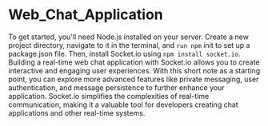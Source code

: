 # Web_Chat_Application

To get started, you'll need Node.js installed on your server. Create a new project directory, navigate to it in the terminal, and `run npm` init to set up a package.json file. Then, install Socket.io using `npm install socket.io`.
Building a real-time web chat application with Socket.io allows you to create interactive and engaging user experiences. With this short note as a starting point, you can explore more advanced features like private messaging, user authentication, and message persistence to further enhance your application. Socket.io simplifies the complexities of real-time communication, making it a valuable tool for developers creating chat applications and other real-time systems.

